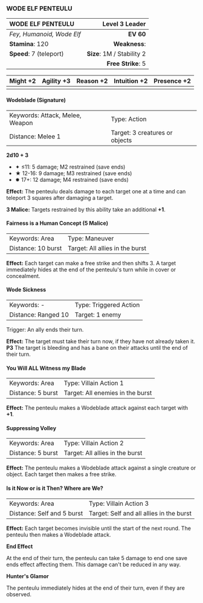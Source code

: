 ### WODE ELF PENTEULU

| WODE ELF PENTEULU         |         **Level 3 Leader** |
| :------------------------ | -------------------------: |
| *Fey, Humanoid, Wode Elf* |                  **EV 60** |
| **Stamina**: 120          |              **Weakness**: |
| **Speed**: 7 (teleport)   | **Size**: 1M / Stability 2 |
|                           |         **Free Strike**: 5 |

| **Might** +2 | **Agility** +3 | **Reason** +2 | **Intuition** +2 | **Presence** +2 |
| ------------ | -------------- | ------------- | ---------------- | --------------- |
|              |                |               |                  |                 |

#### Wodeblade (Signature)

|                                 |                                |
| :------------------------------ | :----------------------------- |
| Keywords: Attack, Melee, Weapon | Type: Action                   |
| Distance: Melee 1               | Target: 3 creatures or objects |

**2d10 + 3**

- ✦ ≤11: 5 damage; M2 restrained (save ends)
- ★ 12-16: 9 damage; M3 restrained (save ends)
- ✸ 17+: 12 damage; M4 restrained (save ends)

**Effect:** The penteulu deals damage to each target one at a time and can teleport 3 squares after damaging a target.

**3 Malice:** Targets restrained by this ability take an additional **+1**.

#### Fairness is a Human Concept (5 Malice)

|                    |                                 |
| :----------------- | :------------------------------ |
| Keywords: Area     | Type: Maneuver                  |
| Distance: 10 burst | Target: All allies in the burst |

**Effect:** Each target can make a free strike and then shifts 3. A target immediately hides at the end of the penteulu's turn while in cover or concealment.

#### Wode Sickness

|                     |                        |
| :------------------ | :--------------------- |
| Keywords: -         | Type: Triggered Action |
| Distance: Ranged 10 | Target: 1 enemy        |

Trigger: An ally ends their turn.

**Effect:** The target must take their turn now, if they have not already taken it. **P3** The target is bleeding and has a bane on their attacks until the end of their turn.

#### You Will ALL Witness my Blade

|                   |                                  |
| :---------------- | :------------------------------- |
| Keywords: Area    | Type: Villain Action 1           |
| Distance: 5 burst | Target: All enemies in the burst |

**Effect:** The penteulu makes a Wodeblade attack against each target with **+1**.

#### Suppressing Volley

|                   |                                 |
| :---------------- | :------------------------------ |
| Keywords: Area    | Type: Villain Action 2          |
| Distance: 5 burst | Target: All allies in the burst |

**Effect:** The penteulu makes a Wodeblade attack against a single creature or object. Each target then makes a free strike.

#### Is it Now or is it Then? Where are We?

|                            |                                          |
| :------------------------- | :--------------------------------------- |
| Keywords: Area             | Type: Villain Action 3                   |
| Distance: Self and 5 burst | Target: Self and all allies in the burst |

**Effect:** Each target becomes invisible until the start of the next round. The penteulu then makes a Wodeblade attack.

**End Effect**

At the end of their turn, the penteulu can take 5 damage to end one save ends effect affecting them. This damage can't be reduced in any way.

**Hunter's Glamor**

The penteulu immediately hides at the end of their turn, even if they are observed.
